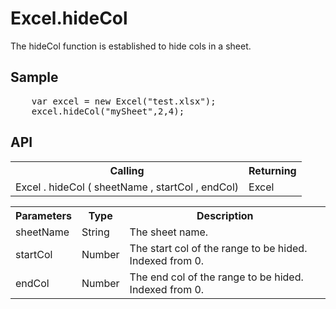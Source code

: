 <H1>Excel.hideCol</H1>

The hideCol function is established to hide cols in a sheet.

<h2>Sample</h2>
<pre>
	var excel = new Excel("test.xlsx");
	excel.hideCol("mySheet",2,4);
</pre>

<h2>API</h2>

<table>
<tr><th>Calling</th><th>Returning</th></tr>
<tr><td>Excel . hideCol ( sheetName , startCol , endCol)</td><td>Excel</td></tr>
</table>


<table>
<tr><th>Parameters</th><th>Type</th><th>Description</th></tr>
<tr><td>sheetName</td><td>String</td><td>The sheet name.</td></tr>
<tr><td>startCol</td><td>Number</td><td>The start col of the range to be hided. Indexed from 0.</td></tr>
<tr><td>endCol</td><td>Number</td><td>The end col of the range to be hided. Indexed from 0.</td></tr>
</table>
